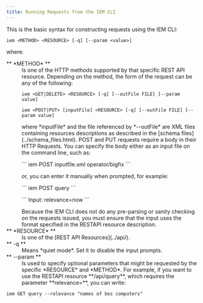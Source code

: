 ```yaml
---
title: Running Requests from the IEM CLI
---
```

This is the basic syntax for constructing requests using the IEM CLI:

```
iem <METHOD> <RESOURCE> [-q] [--param <value>]
```

where:
<dl>
   <dt>** *METHOD* **</dt>
   <dd>Is one of the HTTP methods supported by that specific REST API resource. Depending on the method, the form of the request can be any of the following:
   <p>
   
```
iem <GET|DELETE> <RESOURCE> [-q] [--outFile FILE] [--param value]
```  

```  
iem <POST|PUT> [inputFile] <RESOURCE> [-q] [--outFile FILE] [--param value]
```   

</p>
       where *inputFile* and the file referenced by *--outFile* are XML files containing resources descriptions as described in the [schema files](../schema_files.html). POST and PUT requests require a body in their HTTP Requests. You can specify the body either as an input file on the command line, such as:
<p>
```   
iem POST inputfile.xml operator/bigfix   
```
</p>
       or, you can enter it manually when prompted, for example:
<p>
```   
iem POST query
```
</p><p>
```
Input: relevance=now   
```
</p>
       Because the IEM CLI does not do any pre-parsing or sanity checking on the requests issued, you must ensure that the input uses the format specified in the RESTAPI resource description.
   </dd>
   <dt>** *RESOURCE* **</dt>
   <dd>Is one of the [REST API Resources](../api/).</dd>
   <dt>** -q **</dt>
   <dd>Means *quiet mode*. Set it to disable the input prompts.
   <dt>** --param **</dt>
   <dd>Is used to specify optional parameters that might be requested by the specific *RESOURCE* and *METHOD*. For example,
    if you want to use the RESTAPI resource **/api/query**, which requires the parameter **relevance=<relevance_expression>**, 
	 you can write:</dd>
</dl>

```
iem GET query --relevance "names of bes computers"
```
